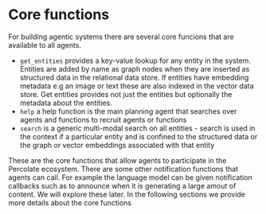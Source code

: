 # Core functions

For building agentic systems there are several core funcions that are available to all agents.

* `get_entities` provides a key-value lookup for any entity in the system. Entities are added by name as graph nodes when they are inserted as structured data in the relational data store. If entities have embedding metadata e.g an image or text these are also indexed in the vector data store. Get entities provides not just the entities but optionally the metadata about the entities.
* `help` a help function is the main planning agent that searches over agents and functions to recruit agents or functions&#x20;
* `search` is a generic multi-modal search on all entities - search is used in the context if a particular entity and is confined to the structured data or the graph or vector embeddings associated with that entity

These are the core functions that allow agents to participate in the Percolate ecosystem. There are some other notification functions that agents can call. For example the language model can be given notification callbacks such as to announce when it is generating a large amout of content. We will explore these later. In the following sections we provide more details about the core functions
